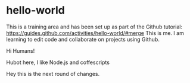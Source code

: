 # hello-world
This is a training area and has been set up as part of the Github tutorial: https://guides.github.com/activities/hello-world/#merge
This is me. I am learning to edit code and collaborate on projects using Github.


Hi Humans!

Hubot here, I like Node.js and coffescripts


Hey this is the next round of changes.
